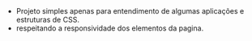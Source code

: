##
- Projeto simples apenas para entendimento de algumas aplicações e estruturas de CSS.
- respeitando a responsividade dos elementos da pagina.